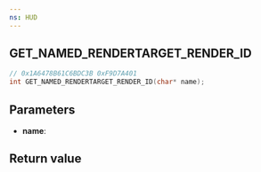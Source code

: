 ```yaml
---
ns: HUD
---
```

## GET_NAMED_RENDERTARGET_RENDER_ID

```c
// 0x1A6478B61C6BDC3B 0xF9D7A401
int GET_NAMED_RENDERTARGET_RENDER_ID(char* name);
```


## Parameters
* **name**: 

## Return value
